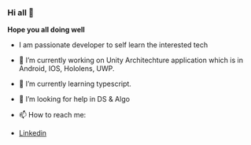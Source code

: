 ### Hi all 👋
**Hope you all doing well**

* I am passionate developer to self learn the interested tech
- 🔭 I’m currently working on Unity Architechture application which is in Android, IOS, Hololens, UWP.
- 🌱 I’m currently learning typescript.

- 🤔 I’m looking for help in DS & Algo

- 📫 How to reach me:

* [Linkedin](www.linkedin.com/in/pradeephgk)

<!--
**PradeepHGK/PradeepHGK** is a ✨ _special_ ✨ repository because its `README.md` (this file) appears on your GitHub profile.

Here are some ideas to get you started:

- 🔭 I’m currently working on ...
- 🌱 I’m currently learning ...
- 👯 I’m looking to collaborate on ...
- 🤔 I’m looking for help with ...
- 💬 Ask me about ...
- 📫 How to reach me: ...
- 😄 Pronouns: ...
- ⚡ Fun fact: ...
-->
